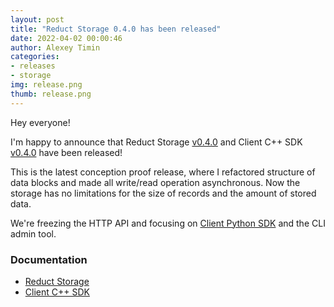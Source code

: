 ```yaml
---
layout: post 
title: "Reduct Storage 0.4.0 has been released"
date: 2022-04-02 00:00:46 
author: Alexey Timin 
categories:
- releases
- storage
img: release.png
thumb: release.png
---
```

Hey everyone!

I'm happy to announce that Reduct Storage [v0.4.0](https://github.com/reduct-storage/reduct-storage/releases/tag/v0.4.0)
and Client C++ SDK [v0.4.0](https://github.com/reduct-storage/reduct-cpp/releases/tag/v0.4.0) have been released!

This is the latest conception proof release, where I refactored structure of data blocks and made all write/read operation
asynchronous. Now the storage has no limitations for the size of records and the amount of stored data.

We're freezing the HTTP API and focusing on [Client Python SDK](https://github.com/reduct-storage/reduct-py) 
and the CLI admin tool.

<!--more-->

### Documentation

* [Reduct Storage][1]
* [Client C++ SDK][2]

[1]:https://docs.reduct-storage.dev
[2]:https://reduct-cpp.readthedocs.io/en/latest/
